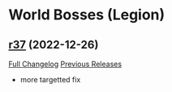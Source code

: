 # <DBM> World Bosses (Legion)

## [r37](https://github.com/DeadlyBossMods/DBM-Legion/tree/r37) (2022-12-26)
[Full Changelog](https://github.com/DeadlyBossMods/DBM-Legion/compare/r36...r37) [Previous Releases](https://github.com/DeadlyBossMods/DBM-Legion/releases)

- more targetted fix  
